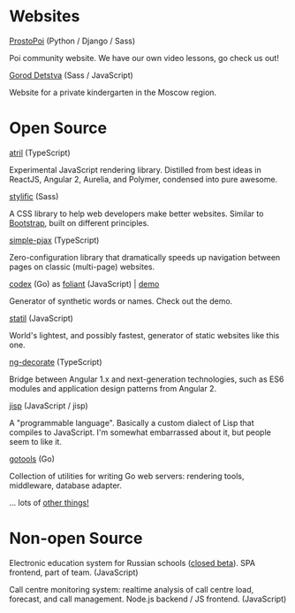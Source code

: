 # Websites

[ProstoPoi](http://prostopoi.ru) <span class="fade">(Python / Django / Sass)</span>

Poi community website. We have our own video lessons, go check us out!

[Gorod Detstva](http://goroddeti.ru) <span class="fade">(Sass / JavaScript)</span>

Website for a private kindergarten in the Moscow region.

# Open Source

[atril](http://mitranim.com/atril/) <span class="fade">(TypeScript)</span>

Experimental JavaScript rendering library. Distilled from best ideas in ReactJS,
Angular 2, Aurelia, and Polymer, condensed into pure awesome.

[stylific](http://mitranim.com/stylific/) <span class="fade">(Sass)</span>

A CSS library to help web developers make better websites. Similar to
[Bootstrap](http://getbootstrap.com), built on different principles.

[simple-pjax](https://github.com/Mitranim/simple-pjax) <span class="fade">(TypeScript)</span>

Zero-configuration library that dramatically speeds up navigation between pages
on classic (multi-page) websites.

[codex](https://github.com/Mitranim/codex) <span class="fade">(Go)</span> as [foliant](https://github.com/Mitranim/foliant) <span class="fade">(JavaScript)</span> | [demo](/foliant/)

Generator of synthetic words or names. Check out the demo.

[statil](https://github.com/Mitranim/statil) <span class="fade">(JavaScript)</span>

World's lightest, and possibly fastest, generator of static websites like this
one.

[ng-decorate](https://github.com/Mitranim/ng-decorate) <span class="fade">(TypeScript)</span>

Bridge between Angular 1.x and next-generation technologies, such as ES6 modules
and application design patterns from Angular 2.

[jisp](http://jisp.io) <span class="fade">(JavaScript / jisp)</span>

A "programmable language". Basically a custom dialect of Lisp that compiles to
JavaScript. I'm somewhat embarrassed about it, but people seem to like it.

[gotools](https://github.com/Mitranim/gotools) <span class="fade">(Go)</span>

Collection of utilities for writing Go web servers: rendering tools, middleware,
database adapter.

... lots of [other things!](https://github.com/Mitranim?tab=repositories)

# Non-open Source

Electronic education system for Russian schools ([closed
beta](http://uchebnik.mos.ru)). SPA frontend, part of team. <span
class="fade">(JavaScript)</span>

Call centre monitoring system: realtime analysis of call centre load, forecast,
and call management. Node.js backend / JS frontend. <span class="fade">(JavaScript)</span>
